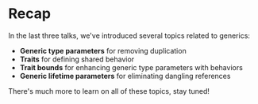 # Recap

In the last three talks, we've introduced several topics related to generics:

- __Generic type parameters__ for removing duplication
- __Traits__ for defining shared behavior
- __Trait bounds__ for enhancing generic type parameters with behaviors
- __Generic lifetime parameters__ for eliminating dangling references

There's much more to learn on all of these topics, stay tuned!
